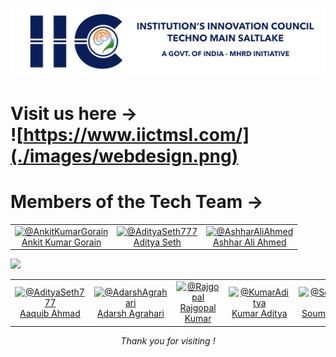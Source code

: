 ![IIC TMSL](./images/iictmsl.png)

# Visit us here -> <br> ![https://www.iictmsl.com/](./images/webdesign.png)


# Members of the Tech Team ->
<table><tbody><tr>
 <td align="center"><a href="https://in.linkedin.com/in/akgorain" target="_blank" rel="nofollow"><img src="https://avatars.githubusercontent.com/u/6205151?v=4" alt="@AnkitKumarGorain" style="max-width:100%;" width="75px;"><br/>Ankit Kumar Gorain</a> </td>
 <td align="center"><a href="https://www.linkedin.com/in/aditya-seth-270833233/" target="_blank" rel="nofollow"><img src="https://avatars.githubusercontent.com/u/6205151?v=4" alt="@AdityaSeth777" style="max-width:100%;" width="75px;"><br/>Aditya Seth</a> </td>
 <td align="center"><a href="https://www.linkedin.com/in/ashhar-ali-ahmed-971aaa193" target="_blank" rel="nofollow"><img src="https://avatars.githubusercontent.com/u/6205151?v=4" alt="@AshharAliAhmed" style="max-width:100%;" width="75px;"><br/>Ashhar Ali Ahmed</a> </td>
</table>

 ![](https://www.animatedimages.org/data/media/562/animated-line-image-0359.gif)

<table><tbody><tr>
 <td align="center"><a href="https://www.linkedin.com/in/aaquib-ahmad-5a6809248" target="_blank" rel="nofollow"><img src="https://avatars.githubusercontent.com/u/6205151?v=4" alt="@AdityaSeth777" style="max-width:100%;" width="75px;"><br/>Aaquib Ahmad</a> </td>
 <td align="center"><a href="https://www.linkedin.com/in/adarsh-agrahari" target="_blank" rel="nofollow"><img src="https://avatars.githubusercontent.com/u/6205151?v=4" alt="@AdarshAgrahari" style="max-width:100%;" width="75px;"><br/>Adarsh Agrahari</a> </td>
 
 <td align="center"><a href="https://www.linkedin.com/in/rajgopal-kumar" target="_blank" rel="nofollow"><img src="https://avatars.githubusercontent.com/u/6205151?v=4" alt="@Rajgopal" style="max-width:100%;" width="75px;"><br/>Rajgopal Kumar</a> </td>
 <td align="center"><a href="https://www.linkedin.com/in/kumar-aditya-0ab61b234" target="_blank" rel="nofollow"><img src="https://avatars.githubusercontent.com/u/6205151?v=4" alt="@KumarAditya" style="max-width:100%;" width="75px;"><br/>Kumar Aditya</a> </td>
 <td align="center"><a href="https://www.linkedin.com/in/soumyata-sarkar-005793228" target="_blank" rel="nofollow"><img src="https://api.dicebear.com/5.x/lorelei/svg?seed=Tigger&backgroundColor=48cae4&radius=10" width="64" alt="@SoumyataSarkar" style="max-width:100%;" width="75px;"><br/>Soumyata Sarkar</a> </td></tr></tbody></table>
 
 <p align="center"><i> Thank you for visiting !</i></p>
